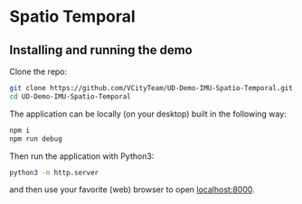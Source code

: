 # Spatio Temporal

## Installing and running the demo

Clone the repo:

```bash
git clone https://github.com/VCityTeam/UD-Demo-IMU-Spatio-Temporal.git
cd UD-Demo-IMU-Spatio-Temporal
```

The application can be locally (on your desktop) built in the following way:

```bash
npm i
npm run debug
```

Then run the application with Python3:

```bash
python3 -m http.server
```

and then use your favorite (web) browser to open [localhost:8000](http://localhost:8000/).
